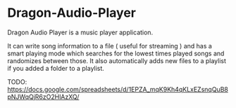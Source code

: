 Dragon-Audio-Player
===================

Dragon Audio Player is a music player application.

It can write song information to a file ( useful for streaming ) and has a smart playing mode which searches for the lowest times played songs and randomizes between those. It also automatically adds new files to a playlist if you added a folder to a playlist.

TODO: https://docs.google.com/spreadsheets/d/1EPZA_mqK9Kh4qKLxEZsnqQuB8pNJWqQjR6zO2HlAzXQ/